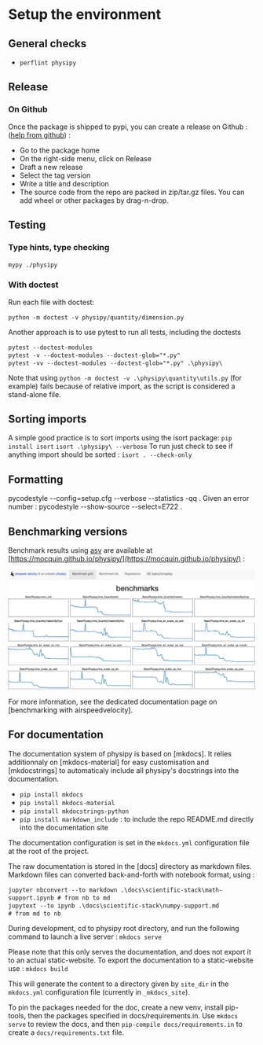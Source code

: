 # Setup the environment

## General checks

 - `perflint physipy`

## Release

### On Github
Once the package is shipped to pypi, you can create a release on Github : ([help from github](https://docs.github.com/en/repositories/releasing-projects-on-github/managing-releases-in-a-repository)) : 
 - Go to the package home
 - On the right-side menu, click on Release
 - Draft a new release
 - Select the tag version
 - Write a title and description
 - The source code from the repo are packed in zip/tar.gz files. You can add wheel or other packages by drag-n-drop.


## Testing

### Type hints, type checking
`mypy ./physipy`

### With doctest
Run each file with doctest: 
```
python -m doctest -v physipy/quantity/dimension.py
```

Another approach is to use pytest to run all tests, including the doctests 
```
pytest --doctest-modules
pytest -v --doctest-modules --doctest-glob="*.py"
pytest -vv --doctest-modules --doctest-glob="*.py" .\physipy\
```
Note that using `python -m doctest -v .\physipy\quantity\utils.py` (for example) fails because of relative import, as the script is considered a stand-alone file.

## Sorting imports
A simple good practice is to sort imports using the isort package:
`pip install isort`
`isort .\physipy\ --verbose`
To run just check to see if anything import should be sorted : 
`isort . --check-only`

## Formatting
pycodestyle --config=setup.cfg --verbose --statistics -qq .
Given an error number : 
pycodestyle --show-source --select=E722 .

## Benchmarking versions

Benchmark results using [asv](https://github.com/airspeed-velocity/asv) are available at [https://mocquin.github.io/physipy/](https://mocquin.github.io/physipy/) :

[![./../ressources/asv_screenshot.png](./../ressources/asv_screenshot.png)](https://mocquin.github.io/physipy/)

For more information, see the dedicated documentation page on [benchmarking with airspeedvelocity].

## For documentation

The documentation system of physipy is based on [mkdocs]. It relies additionnaly on [mkdocs-material] for easy customisation and [mkdocstrings] to automaticaly include all physipy's docstrings into the documentation.

 - `pip install mkdocs`
 - `pip install mkdocs-material`
 - `pip install mkdocstrings-python`
 - `pip install markdown_include` : to include the repo README.md directly into the documentation site

The documentation configuration is set in the `mkdocs.yml` configuration file at the root of the project.

The raw documentation is stored in the [docs] directory as markdown files. Markdown files can converted back-and-forth with notebook format, using : 
```
jupyter nbconvert --to markdown .\docs\scientific-stack\math-support.ipynb # from nb to md
jupytext --to ipynb .\docs\scientific-stack\numpy-support.md               # from md to nb
```

During development, cd to physipy root directory, and run the following command to launch a live server :
`mkdocs serve`

Please note that this only serves the documentation, and does not export it to an actual static-website.
To export the documentation to a static-website use : 
`mkdocs build`

This will generate the content to a directory given by `site_dir` in the `mkdocs.yml` configuration file (currently in `_mkdocs_site`).

To pin the packages needed for the doc, create a new venv, install pip-tools, then the packages specified in docs/requirements.in. Use `mkdocs serve` to review the docs, and then `pip-compile docs/requirements.in` to create a `docs/requirements.txt` file.